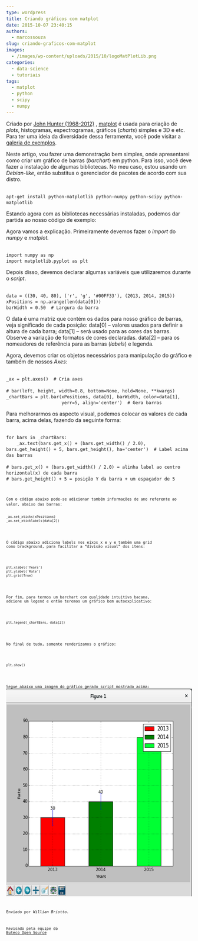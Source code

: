 ```yaml
---
type: wordpress
title: Criando gráficos com matplot
date: 2015-10-07 23:40:15
authors:
  - marcossouza
slug: criando-graficos-com-matplot
images:
  - /images/wp-content/uploads/2015/10/logoMatPlotLib.png
categories:
  - data-science
  - tutoriais
tags:
  - matplot
  - python
  - scipy
  - numpy
---
```


Criado por <a href="https://en.wikipedia.org/wiki/John_D._Hunter" target="_blank">John Hunter (1968-2012)</a> , <a href="http://matplotlib.org/index.html" target="_blank">matplot</a> é usada para criação de <em>plots</em>, histogramas, espectrogramas, gráficos (<em>charts</em>) simples e 3D e etc. Para ter uma ideia da diversidade dessa ferramenta, você pode visitar a <a href="http://matplotlib.org/gallery.html" target="_blank">galeria de exemplos</a>.

Neste artigo, vou fazer uma demonstração bem simples, onde apresentarei como criar um gráfico de barras (<em>barchart</em>) em python. Para isso, você deve fazer a instalação de algumas bibliotecas. No meu caso, estou usando um <em>Debian-like</em>, então substitua o gerenciador de pacotes de acordo com sua distro.

<!--more-->

<pre><code class="bash">
apt-get install python-matplotlib python-numpy python-scipy python-matplotlib
</code></pre>

Estando agora com as bibliotecas necessárias instaladas, podemos dar partida ao nosso código de exemplo:
<script src="//gistfy-app.herokuapp.com/github/ButecoOpenSource/exemplos/exemplos_python/matplot/barchart.py" type="text/javascript"></script>

Agora vamos a explicação. Primeiramente devemos fazer o <em>import</em> do<em> numpy </em>e<em> matplot.</em>

<pre><code class="">
import numpy as np
import matplotlib.pyplot as plt
</code></pre>

Depois disso, devemos declarar algumas variáveis que utilizaremos durante o <em>script</em>.

<pre><code class="">
data = ((30, 40, 80), ('r', 'g', '#00FF33'), (2013, 2014, 2015))
xPositions = np.arange(len(data[0]))
barWidth = 0.50  # Largura da barra
</code></pre>

O data é uma matriz que contém os dados para nosso gráfico de barras, veja significado de cada posição: data[0] – valores usados para definir a altura de cada barra; data[1] – será usado para as cores das barras. Observe a variação de formatos de cores declaradas. data[2] – para os nomeadores de referência para as barras (<em>labels</em>) e legenda.

Agora, devemos criar os objetos necessários para manipulação do gráfico e também de nossos <em>Axes</em>:

<pre><code class="">
_ax = plt.axes()  # Cria axes

# bar(left, height, width=0.8, bottom=None, hold=None, **kwargs)
_chartBars = plt.bar(xPositions, data[0], barWidth, color=data[1],
                     yerr=5, align='center')  # Gera barras
</code></pre>

Para melhorarmos os aspecto visual, podemos colocar os valores de cada barra, acima delas, fazendo da seguinte forma:

<pre><code class="">
for bars in _chartBars:
    _ax.text(bars.get_x() + (bars.get_width() / 2.0), bars.get_height() + 5, bars.get_height(), ha='center')  # Label acima das barras

# bars.get_x() + (bars.get_width() / 2.0) = alinha label ao centro horizontal(x) de cada barra
# bars.get_height() + 5 = posição Y da barra + um espaçador de 5
<pre><code class="">

Com o código abaixo pode-se adicionar também informações de ano referente ao valor, abaixo das barras:
<pre><code class="">
_ax.set_xticks(xPositions)
_ax.set_xticklabels(data[2])
</code></pre>

O código abaixo adiciona labels nos eixos x e y e também uma grid como brackground, para facilitar a “divisão visual” dos itens:

<pre><code class="">
plt.xlabel('Years')
plt.ylabel('Rate')
plt.grid(True)
</code></pre>

Por fim, para termos um barchart com qualidade intuitiva bacana, adcione um legend e então teremos um gráfico bem autoexplicativo:

<pre><code class="">
plt.legend(_chartBars, data[2])
</code></pre>

No final de tudo, somente renderizamos o gráfico:

<pre><code class="">
plt.show()
</code></pre>

Segue abaixo uma imagem do gráfico gerado script mostrado acima:
<a href="/images/wp-content/uploads/2015/10/Screenshot-from-2015-10-07-23-31-36.png"><img class="alignnone size-full wp-image-3616" src="/images/wp-content/uploads/2015/10/Screenshot-from-2015-10-07-23-31-36.png" alt="Screenshot from 2015-10-07 23-31-36" width="648" height="561" /></a>

Enviado por <em>Willian Briotto.</em>

Revisado pela equipe do <a href="http://blog.butecopensource.org">Buteco Open Source</a>

